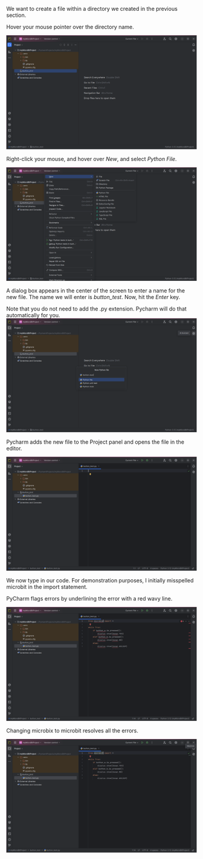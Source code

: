 We want to create a file within a directory we created in the 
previous section.

Hover your mouse pointer over the directory name.

![](./images/new_file1.png)

Right-click your mouse, and 
hover over _New_, and select _Python File_.

![](./images/new_file2.png)

A dialog box appears in the center of the screen to enter a name for the
new file. The name we will enter is _button_test_. Now, hit the _Enter_ key.

Note that you do not need to add the .py extension. Pycharm will do that 
automatically for you.
![](./images/new_file3.png)

Pycharm adds the new file to the Project panel and opens the file in the editor.

![](./images/new_file4.png)

We now type in our code. For demonstration purposes, 
I initially misspelled microbit in the import statement.

PyCharm flags errors by underlining the error with a red wavy line.

![](./images/new_file5.png)

Changing microbix to microbit resolves all the errors.

![](./images/new_file6.png)




